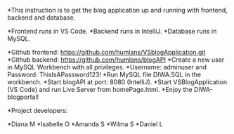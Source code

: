 *This instruction is to get the blog application up and running with frontend, backend and database.

*Frontend runs in VS Code.
*Backend runs in IntelliJ.
*Database runs in MySQL.

*Github frontend: https://github.com/humlans/VSblogApplication.git
*Github backend: https://github.com/humlans/blogAPI
*Create a new user in MySQL Workbench with all privileges.
*Username: adminuser and Password: ThisIsAPassword123!
*Run MySQL file DIWA.SQL in the workbench.
*Start blogAPI at port: 8080 (IntelliJ).
*Start VSBlogApplication (VS Code) and run Live Server from homePage.html.
*Enjoy the DIWA-blogportal!


*Project developers:

*Diana M
*Isabelle O
*Amanda S
*Wilma S
*Daniel L
